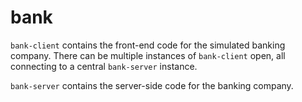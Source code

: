 # bank

`bank-client` contains the front-end code for the simulated banking company. There can be multiple instances of `bank-client` open, all connecting to a central `bank-server` instance.

`bank-server` contains the server-side code for the banking company.